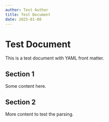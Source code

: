 ```yaml
---
author: Test Author
title: Test Document
date: 2025-01-08
---
```

# Test Document

This is a test document with YAML front matter.

## Section 1

Some content here.

## Section 2

More content to test the parsing.